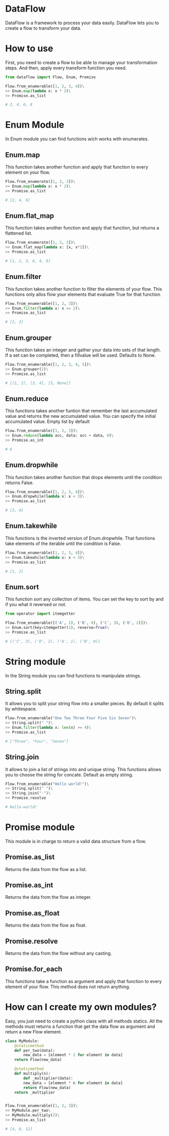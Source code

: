 # DataFlow

DataFlow is a framework to process your data easily. DataFlow lets you to create a flow to transform your data.

# How to use

First, you need to create a flow to be able to manage your transformation steps. And then, apply every transform function you need.

``` python
from dataflow import Flow, Enum, Promise

Flow.from_enumerable([1, 2, 3, 4])\
>> Enum.map(lambda x: x * 2)\
>> Promise.as_list

# 2, 4, 6, 8
```

# Enum Module

In Enum module you can find functions wich works with enumerates.

## Enum.map

This function takes another function and apply that function to every element on your flow.

``` python
Flow.from_enumerate([1, 2, 3])\
>> Enum.map(lambda x: x * 2)\
>> Promise.as_list

# [2, 4, 6]
```

## Enum.flat_map

This function takes another function and apply that function, but returns a flattened list.

``` python
Flow.from_enumerate([1, 2, 3])\
>> Enum.flat_map(lambda x: [x, x*2])\
>> Promise.as_list

# [1, 2, 3, 6, 4, 8]
```

## Enum.filter

This function takes another function to filter the elements of your flow. This functions only allos flow your elements that evaluate True for that function.

``` python
Flow.from_enumerable([1, 2, 3])\
>> Enum.filter(lambda x: x >= 2)\
>> Promise.as_list

# [2, 3]
```

## Enum.grouper

This function takes an integer and gather your data into sets of that length. If a set can be completed, then a fillvalue will be used. Defaults to None.

``` python
Flow.from_enumerable([1, 2, 3, 4, 5])\
>> Enum.grouper(2)\
>> Promise.as_list

# [[1, 2], [3, 4], [5, None]]
```

## Enum.reduce

This functions takes another funtion that remember the last accumulated value and returns the new accumulated value. You can specify the initial accumulated value. Empty list by default

``` python
Flow.from_enumerable([1, 2, 3])\
>> Enum.reduce(lambda acc, data: acc + data, 0)\
>> Promise.as_int

# 6
```

## Enum.dropwhile

This function takes another function that drops elements until the condition returns False.

``` python
Flow.from_enumerable([1, 2, 3, 4])\
>> Enum.dropwhile(lambda x: x < 3)\
>> Promise.as_list

# [3, 4]
```

## Enum.takewhile

This functions is the inverted version of Enum.dropwhile. That functions take elements of the iterable until
the condition is False.

``` python
Flow.from_enumerable([1, 2, 3, 4])\
>> Enum.takewhile(lambda x: x < 3)\
>> Promise.as_list

# [1, 2]
```

## Enum.sort

This function sort any collection of items. You can set the key to sort by and if you what it reversed or not.

``` python
from operator import itemgetter

Flow.from_enumerable([('A', 1), ('B', 0), ('C', 3), ('D', 2)])\
>> Enum.sort(key=itemgetter(1), reverse=True)\
>> Promise.as_list

# [('C', 3), ('D', 2), ('A', 1), ('B', 0)]
```

# String module

In the String module you can find functions to manipulate strings.

## String.split

It allows you to split your string flow into a smaller pieces. By default it splits by whitespace.

``` python
Flow.from_enumerable("One Two Three Four Five Six Seven")\
>> String.split(" ")\
>> Enum.filter(lambda x: len(x) >= 4)\
>> Promise.as_list

# ["Three", "Four", "Seven"]
```

## String.join

It allows to join a list of strings into and unique string. This functions allows you to choose the string for concate. Default as empty string.

``` python
Flow.from_enumerable("Hello world!")\
>> String.split(" ")\
>> String.join("-")\
>> Promise.resolve

# Hello-world!
```

# Promise module

This module is in charge to return a valid data structure from a flow.

## Promise.as_list

Returns the data from the flow as a list.

## Promise.as_int

Returns the data from the flow as integer.

## Promise.as_float

Returns the data from the flow as float.

## Promise.resolve

Returns the data from the flow without any casting.

## Promise.for_each

This functions take a function as argument and apply that function to every element of your flow. This method does not return anything.


# How can I create my own modules?

Easy, you just need to create a python class with all methods statics. All the methods must returns a function that get the data flow as argument and return a new Flow element.

``` python
class MyModule:
    @staticmethod
    def per_two(data):
        new_data = [element * 2 for element in data]
	return Flow(new_data)

    @staticmethod
    def multiply(n):
        def _multiplier(data):
	    new_data = [element * n for element in data]
	    return Flow(new_data)
	return _multiplier


Flow.from_enumerable([1, 2, 3])\
>> MyModule.per_two\
>> MyModule.multiply(2)\
>> Promise.as_list

# [4, 8, 12]
```
